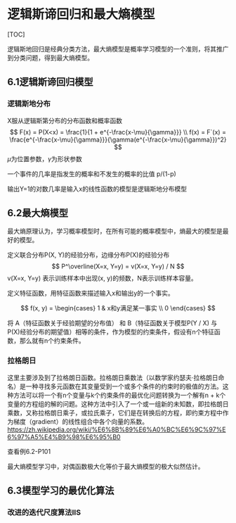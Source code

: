 # 逻辑斯谛回归和最大熵模型

[TOC]

逻辑斯地回归是经典分类方法，最大熵模型是概率学习模型的一个准则，将其推广到分类问题，得到最大熵模型。

## 6.1逻辑斯谛回归模型

### 逻辑斯地分布

X服从逻辑斯第分布的分布函数和概率函数
$$
F(x) = P(X<x) = \frac{1}{1 + e^{-\frac{x-\mu}{\gamma}}} \\
f(x) = F`(x) = \frac{e^{-\frac{x-\mu}{\gamma}}}{\gamma(e^{-\frac{x-\mu}{\gamma}})^2}
$$
$\mu$为位置参数，$\gamma$为形状参数

一个事件的几率是指发生的概率和不发生的概率的比值 p/(1-p)

输出Y=1的对数几率是输入x的线性函数的模型是逻辑斯地分布模型

## 6.2最大熵模型

最大熵原理认为，学习概率模型时，在所有可能的概率模型中，熵最大的模型是最好的模型。

定义联合分布P(X, Y)的经验分布，边缘分布P(X)的经验分布
$$
P^\overline(X=x, Y=y) = v(X=x, Y=y) / N
$$
v(X=x, Y=y) 表示训练样本中出现(x, y)的频数，N表示训练样本容量。

定义特征函数，用特征函数来描述输入x和输出y的一个事实。

$$
f(x, y) = \begin{cases} 1 & x和y满足某一事实 \\ 0 \end{cases}
$$

将 A（特征函数关于经验期望的分布值） 和 B（特征函数关于模型P(Y / X) 与P(X)经验分布的期望值）相等的条件，作为模型的约束条件，假设有n个特征函数，那么就有n个约束条件。

### 拉格朗日

这里主要涉及到了拉格朗日函数。拉格朗日乘数法（以数学家约瑟夫·拉格朗日命名）是一种寻找多元函数在其变量受到一个或多个条件的约束时的极值的方法。这种方法可以将一个有n个变量与k个约束条件的最优化问题转换为一个解有n + k个变量的方程组的解的问题。这种方法中引入了一个或一组新的未知数，即拉格朗日乘数，又称拉格朗日乘子，或拉氏乘子，它们是在转换后的方程，即约束方程中作为梯度（gradient）的线性组合中各个向量的系数。
https://zh.wikipedia.org/wiki/%E6%8B%89%E6%A0%BC%E6%9C%97%E6%97%A5%E4%B9%98%E6%95%B0

查看例6.2-P101

最大熵模型学习中，对偶函数极大化等价于最大熵模型的极大似然估计。

## 6.3模型学习的最优化算法

### 改进的迭代尺度算法IIS

